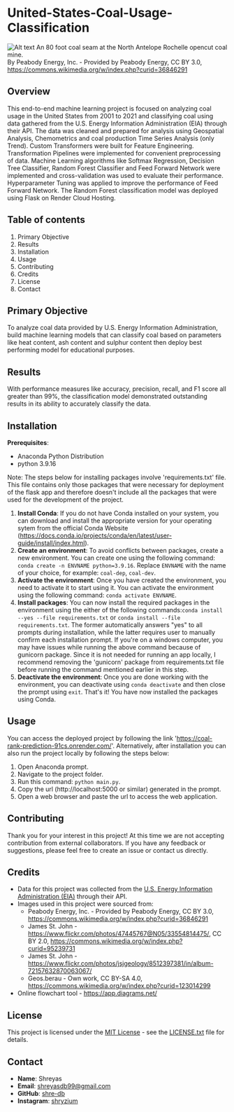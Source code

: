 # **United-States-Coal-Usage-Classification**
![Alt text](images/coal_seam_at_coal_mine.png)
An 80 foot coal seam at the North Antelope Rochelle opencut coal mine.<br>
By Peabody Energy, Inc. - Provided by Peabody Energy, CC BY 3.0, https://commons.wikimedia.org/w/index.php?curid=36846291

Overview
--------

This end-to-end machine learning project is focused on analyzing coal usage in the United States from 2001 to 2021 and classifying coal using data gathered from the U.S. Energy Information Administration (EIA) through their API. The data was cleaned and prepared for analysis using Geospatial Analysis, Chemometrics and coal production Time Series Analysis (only Trend). Custom Transformers were built for Feature Engineering. Transformation Pipelines were implemented for convenient preprocessing of data. Machine Learning algorithms like Softmax Regression, Decision Tree Classifier, Random Forest Classifier and Feed Forward Network were implemented and cross-validation was used to evaluate their performance. Hyperparameter Tuning was applied to improve the performance of Feed Forward Network. The Random Forest classification model was deployed using Flask on Render Cloud Hosting.

Table of contents
-----------------

1. Primary Objective
2. Results
3. Installation
4. Usage
5. Contributing
6. Credits
7. License
8. Contact

Primary Objective
-----------------

To analyze coal data provided by U.S. Energy Information Administration, build machine learning models that can classify coal based on parameters like heat content, ash content and sulphur content then deploy best performing model for educational purposes.

Results
-------

With performance measures like accuracy, precision, recall, and F1 score all greater than 99%, the classification model demonstrated outstanding results in its ability to accurately classify the data.

Installation
------------

**Prerequisites**:
  - Anaconda Python Distribution
  - python 3.9.16
  
Note: The steps below for installing packages involve 'requirements.txt' file. This file contains only those packages that were necessary for deployment of the flask app and therefore doesn't include all the packages that were used for the development of the project. 

1. **Install Conda**: If you do not have Conda installed on your system, you can download and install the appropriate version for your operating sytem from the official Conda Website (https://docs.conda.io/projects/conda/en/latest/user-guide/install/index.html).
2. **Create an environment**: To avoid conflicts between packages, create a new environment. You can create one using the following command: `conda create -n ENVNAME python=3.9.16`. Replace `ENVNAME` with the name of your choice, for example: `coal-dep`, `coal-dev`.
3. **Activate the environment**: Once you have created the environment, you need to activate it to start using it. You can activate the environment using the following command: `conda activate ENVNAME`.
4. **Install packages**: You can now install the required packages in the environment using the either of the following commands:`conda install --yes --file requirements.txt` or `conda install --file requirements.txt`. The former automatically answers "yes" to all prompts during installation, while the latter requires user to manually confirm each installation prompt. If you're on a windows computer, you may have issues while running the above command because of gunicorn package. Since it is not needed for running an app locally, I recommend removing the 'gunicorn' package from requirements.txt file before running the command mentioned earlier in this step.
5. **Deactivate the environment**: Once you are done working with the environment, you can deactivate using `conda deactivate` and then close the prompt using `exit`.
That's it! You have now installed the packages using Conda.

Usage
-----

You can access the deployed project by following the link 'https://coal-rank-prediction-91cs.onrender.com/'. Alternatively, after installation you can also run the project locally by following the steps below:
1. Open Anaconda prompt.
2. Navigate to the project folder.
3. Run this command: `python main.py`.
4. Copy the url (http://localhost:5000 or similar) generated in the prompt.
5. Open a web browser and paste the url to access the web application.

Contributing
------------

Thank you for your interest in this project! At this time we are not accepting contribution from external collaborators. If you have any feedback or suggestions, please feel free to create an issue or contact us directly.

Credits
-------

- Data for this project was collected from the [U.S. Energy Information Administration (EIA)](https://www.eia.gov/) through their API.
- Images used in this project were sourced from:
  - Peabody Energy, Inc. - Provided by Peabody Energy, CC BY 3.0, https://commons.wikimedia.org/w/index.php?curid=36846291
  - James St. John - https://www.flickr.com/photos/47445767@N05/33554814475/, CC BY 2.0, https://commons.wikimedia.org/w/index.php?curid=95239731
  - James St. John - https://www.flickr.com/photos/jsjgeology/8512397381/in/album-72157632870063067/
  - Geos.berau - Own work, CC BY-SA 4.0, https://commons.wikimedia.org/w/index.php?curid=123014299
- Online flowchart tool - https://app.diagrams.net/

License
-------

This project is licensed under the [MIT License](LICENSE.txt) - see the [LICENSE.txt](LICENSE.txt) file for details.

Contact
-------

  - **Name**: Shreyas
  - **Email**: shreyasdb99@gmail.com
  - **GitHub**: [shre-db](https://github.com/shre-db)
  - **Instagram**: [shryzium](https://www.instagram.com/shryzium/)
